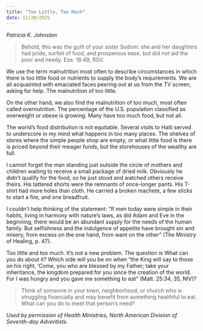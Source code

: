 ```yaml
---
title: "Too Little, Too Much"
date: 11/20/2025
---
```


_Patricia K. Johnston_

> <p></p>
> Behold, this was the guilt of your sister Sodom: she and her daughters had pride, surfeit of food, and prosperous ease, but did not aid the poor and needy. Eze. 16:49, RSV.

We use the term malnutrition most often to describe circumstances in which there is too little food or nutrients to supply the body’s requirements. We are all acquainted with emaciated faces peering out at us from the TV screen, asking for help. The malnutrition of too little.

On the other hand, we also find the malnutrition of too much, most often called overnutrition. The percentage of the U.S. population classified as overweight or obese is growing. Many have too much food, but not all.

The world’s food distribution is not equitable. Several visits to Haiti served to underscore in my mind what happens in too many places. The shelves of stores where the simple people shop are empty, or what little food is there is priced beyond their meager funds, but the storehouses of the wealthy are full.

I cannot forget the man standing just outside the circle of mothers and children waiting to receive a small package of dried milk. Obviously he didn’t qualify for the food, so he just stood and watched others receive theirs. His tattered shorts were the remnants of once-longer pants. His T-shirt had more holes than cloth. He carried a broken machete, a few sticks to start a fire, and one breadfruit.

I couldn’t help thinking of the statement: “If men today were simple in their habits, living in harmony with nature’s laws, as did Adam and Eve in the beginning, there would be an abundant supply for the needs of the human family. But selfishness and the indulgence of appetite have brought sin and misery, from excess on the one hand, from want on the other” (The Ministry of Healing, p. 47).

Too little and too much. It’s not a new problem. The question is What can you do about it? Which side will you be on when “the King will say to those on his right, ‘Come, you who are blessed by my Father; take your inheritance, the kingdom prepared for you since the creation of the world. For I was hungry and you gave me something to eat” (Matt. 25:34, 35, NIV)?

> <callout></callout>
> Think of someone in your town, neighborhood, or church who is struggling financially and may benefit from something healthful to eat. What can you do to meet that person’s need?

_Used by permission of Health Ministries, North American Division of Seventh-day Adventists._